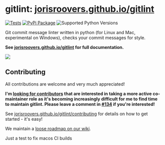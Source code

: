 # gitlint: [jorisroovers.github.io/gitlint](http://jorisroovers.github.io/gitlint/) #

[![Tests](https://github.com/jorisroovers/gitlint/workflows/Tests%20and%20Checks/badge.svg)](https://github.com/jorisroovers/gitlint/actions?query=workflow%3A%22Tests+and+Checks%22)
[![PyPi Package](https://img.shields.io/pypi/v/gitlint.png)](https://pypi.python.org/pypi/gitlint)
![Supported Python Versions](https://img.shields.io/pypi/pyversions/gitlint.svg)

Git commit message linter written in python (for Linux and Mac, experimental on Windows), checks your commit messages for style.

**See [jorisroovers.github.io/gitlint](http://jorisroovers.github.io/gitlint/) for full documentation.**

<a href="http://jorisroovers.github.io/gitlint/" target="_blank">
<img src="docs/images/readme-gitlint.png" />
</a>

## Contributing ##
All contributions are welcome and very much appreciated!

**I'm [looking for contributors](https://github.com/jorisroovers/gitlint/issues/134) that are interested in taking a more active co-maintainer role as it's becoming increasingly difficult for me to find time to maintain gitlint. Please leave a comment in [#134](https://github.com/jorisroovers/gitlint/issues/134) if you're interested!**

See [jorisroovers.github.io/gitlint/contributing](http://jorisroovers.github.io/gitlint/contributing) for details on
how to get started - it's easy!

We maintain a [loose roadmap on our wiki](https://github.com/jorisroovers/gitlint/wiki/Roadmap).

Just a test to fix macos CI builds
